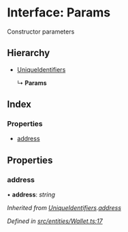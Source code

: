 # Interface: Params

Constructor parameters

## Hierarchy

* [UniqueIdentifiers](entities.uniqueidentifiers-5.md)

  ↳ **Params**

## Index

### Properties

* [address](entities.params-3.md#address)

## Properties

###  address

• **address**: *string*

*Inherited from [UniqueIdentifiers](entities.uniqueidentifiers-5.md).[address](entities.uniqueidentifiers-5.md#address)*

*Defined in [src/entities/Wallet.ts:17](https://github.com/PolymathNetwork/polymath-sdk/blob/ce52226/src/entities/Wallet.ts#L17)*
